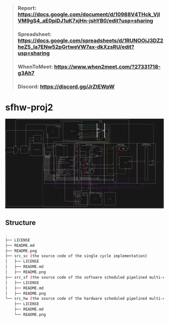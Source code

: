 > ### Report: https://docs.google.com/document/d/10988V4THck_VjlVM9gS4_aE0piDJ1uK7xjHn-jshYB0/edit?usp=sharing
>
> ### Spreadsheet: https://docs.google.com/spreadsheets/d/1RUNOOiJ3DZ2heZ5_la7ENw52pGrtweVW7ax-dkXzsRU/edit?usp=sharing
>
> ### WhenToMeet: https://www.when2meet.com/?27331718-g3Ah7
>
> ### Discord: https://discord.gg/JrZtEWpW

# sfhw-proj2

![diagram](./assets/DIAGRAM.png)

## Structure

```bash
.
├── LICENSE
├── README.md
├── README.png
├── src_sc (the source code of the single cycle implementation)
│   ├── LICENSE
│   ├── README.md
│   ├── README.png
├── src_sf (the source code of the software scheduled pipelined multi-cycle implementation)
│   ├── LICENSE
│   ├── README.md
│   ├── README.png
└── src_hw (the source code of the hardware scheduled pipelined multi-cycle implementation)
    ├── LICENSE
    ├── README.md
    └── README.png
```
